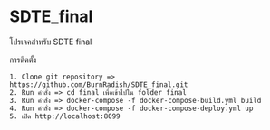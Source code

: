 # SDTE_final
โปรเจคสำหรับ SDTE final

การติดตั้ง

```
1. Clone git repository => https://github.com/BurnRadish/SDTE_final.git
2. Run คำสั่ง => cd final เพื่อเข้าไปใน folder final
3. Run คำสั่ง => docker-compose -f docker-compose-build.yml build
4. Run คำสั่ง => docker-compose -f docker-compose-deploy.yml up
5. เปิด http://localhost:8099
```
